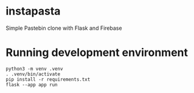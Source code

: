 # instapasta

Simple Pastebin clone with Flask and Firebase

# Running development environment

```
python3 -m venv .venv
. .venv/bin/activate
pip install -r requirements.txt
flask --app app run
```
